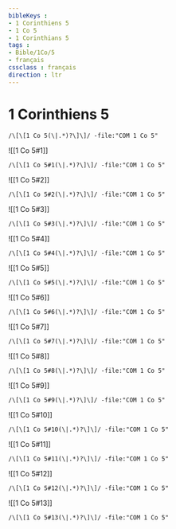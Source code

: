 ```yaml
---
bibleKeys : 
- 1 Corinthiens 5
- 1 Co 5
- 1 Corinthians 5
tags : 
- Bible/1Co/5
- français
cssclass : français
direction : ltr
---
```


# 1 Corinthiens 5

```query
/\[\[1 Co 5(\|.*)?\]\]/ -file:"COM 1 Co 5"
```



![[1 Co 5#1]]

```query
/\[\[1 Co 5#1(\|.*)?\]\]/ -file:"COM 1 Co 5"
```

![[1 Co 5#2]]

```query
/\[\[1 Co 5#2(\|.*)?\]\]/ -file:"COM 1 Co 5"
```

![[1 Co 5#3]]

```query
/\[\[1 Co 5#3(\|.*)?\]\]/ -file:"COM 1 Co 5"
```

![[1 Co 5#4]]

```query
/\[\[1 Co 5#4(\|.*)?\]\]/ -file:"COM 1 Co 5"
```

![[1 Co 5#5]]

```query
/\[\[1 Co 5#5(\|.*)?\]\]/ -file:"COM 1 Co 5"
```

![[1 Co 5#6]]

```query
/\[\[1 Co 5#6(\|.*)?\]\]/ -file:"COM 1 Co 5"
```

![[1 Co 5#7]]

```query
/\[\[1 Co 5#7(\|.*)?\]\]/ -file:"COM 1 Co 5"
```

![[1 Co 5#8]]

```query
/\[\[1 Co 5#8(\|.*)?\]\]/ -file:"COM 1 Co 5"
```

![[1 Co 5#9]]

```query
/\[\[1 Co 5#9(\|.*)?\]\]/ -file:"COM 1 Co 5"
```

![[1 Co 5#10]]

```query
/\[\[1 Co 5#10(\|.*)?\]\]/ -file:"COM 1 Co 5"
```

![[1 Co 5#11]]

```query
/\[\[1 Co 5#11(\|.*)?\]\]/ -file:"COM 1 Co 5"
```

![[1 Co 5#12]]

```query
/\[\[1 Co 5#12(\|.*)?\]\]/ -file:"COM 1 Co 5"
```

![[1 Co 5#13]]

```query
/\[\[1 Co 5#13(\|.*)?\]\]/ -file:"COM 1 Co 5"
```

